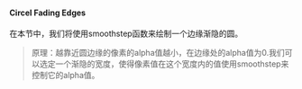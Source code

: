 #### Circel Fading Edges
在本节中，我们将使用smoothstep函数来绘制一个边缘渐隐的圆。
>原理：越靠近圆边缘的像素的alpha值越小，在边缘处的alpha值为0.我们可以选定一个渐隐的宽度，使得像素值在这个宽度内的值使用smoothstep来控制它的alpha值。